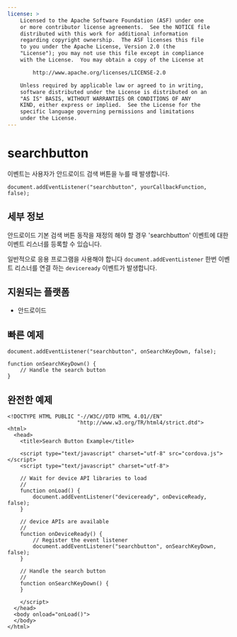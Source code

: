 ```yaml
---
license: >
    Licensed to the Apache Software Foundation (ASF) under one
    or more contributor license agreements.  See the NOTICE file
    distributed with this work for additional information
    regarding copyright ownership.  The ASF licenses this file
    to you under the Apache License, Version 2.0 (the
    "License"); you may not use this file except in compliance
    with the License.  You may obtain a copy of the License at

        http://www.apache.org/licenses/LICENSE-2.0

    Unless required by applicable law or agreed to in writing,
    software distributed under the License is distributed on an
    "AS IS" BASIS, WITHOUT WARRANTIES OR CONDITIONS OF ANY
    KIND, either express or implied.  See the License for the
    specific language governing permissions and limitations
    under the License.
---
```


# searchbutton

이벤트는 사용자가 안드로이드 검색 버튼을 누를 때 발생합니다.

    document.addEventListener("searchbutton", yourCallbackFunction, false);
    

## 세부 정보

안드로이드 기본 검색 버튼 동작을 재정의 해야 할 경우 'searchbutton' 이벤트에 대한 이벤트 리스너를 등록할 수 있습니다.

일반적으로 응용 프로그램을 사용해야 합니다 `document.addEventListener` 한번 이벤트 리스너를 연결 하는 `deviceready` 이벤트가 발생합니다.

## 지원되는 플랫폼

*   안드로이드

## 빠른 예제

    document.addEventListener("searchbutton", onSearchKeyDown, false);
    
    function onSearchKeyDown() {
        // Handle the search button
    }
    

## 완전한 예제

    <!DOCTYPE HTML PUBLIC "-//W3C//DTD HTML 4.01//EN"
                          "http://www.w3.org/TR/html4/strict.dtd">
    <html>
      <head>
        <title>Search Button Example</title>
    
        <script type="text/javascript" charset="utf-8" src="cordova.js"></script>
        <script type="text/javascript" charset="utf-8">
    
        // Wait for device API libraries to load
        //
        function onLoad() {
            document.addEventListener("deviceready", onDeviceReady, false);
        }
    
        // device APIs are available
        //
        function onDeviceReady() {
            // Register the event listener
            document.addEventListener("searchbutton", onSearchKeyDown, false);
        }
    
        // Handle the search button
        //
        function onSearchKeyDown() {
        }
    
        </script>
      </head>
      <body onload="onLoad()">
      </body>
    </html>